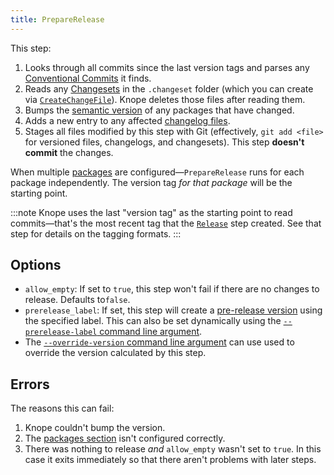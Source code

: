 ```yaml
---
title: PrepareRelease
---
```


This step:

1. Looks through all commits since the last version tags and parses any [Conventional Commits] it finds.
2. Reads any [Changesets] in the `.changeset` folder (which you can create via [`CreateChangeFile`]). Knope deletes those files after reading them.
3. Bumps the [semantic version][semantic versioning] of any packages that have changed.
4. Adds a new entry to any affected [changelog files].
5. Stages all files modified by this step with Git (effectively, `git add <file>` for versioned files, changelogs, and changesets). This step **doesn't commit** the changes.

When multiple [packages] are configured—`PrepareRelease` runs for each package independently. The version tag _for that package_ will be the starting point.

:::note
Knope uses the last "version tag"
as the starting point
to read commits—that's the most recent tag that the [`Release`] step created.
See that step for details on the tagging formats.
:::

## Options

- `allow_empty`: If set to `true`, this step won't fail if there are no changes to release. Defaults to`false`.
- `prerelease_label`: If set, this step will create a [pre-release version] using the specified label. This can also be set dynamically using the [`--prerelease-label` command line argument].
- The [`--override-version` command line argument] can use used to override the version calculated by this step.

## Errors

The reasons this can fail:

1. Knope couldn't bump the version.
2. The [packages section] isn't configured correctly.
3. There was nothing to release _and_ `allow_empty` wasn't set to `true`. In this case it exits immediately so that there aren't problems with later steps.

[semantic versioning]: /reference/concepts/semantic-versioning
[packages]: /reference/concepts/package
[packages section]: /reference/config-file/packages
[`release`]: /reference/config-file/steps/release
[conventional commits]: /reference/concepts/conventional-commits
[changesets]: /reference/concepts/changeset
[`CreateChangeFile`]: /reference/config-file/steps/create-change-file
[pre-release version]: /reference/concepts/semantic-versioning#types-of-releases
[`--prerelease-label` command line argument]: /reference/command-line-arguments#--prerelease-label
[`--override-version` command line argument]: /reference/command-line-arguments#--override-version
[changelog files]: /reference/concepts/changelog

